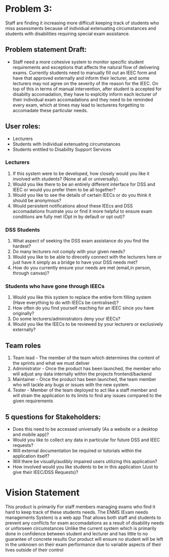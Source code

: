 # Problem 3:

Staff are finding it increasing more difficult keeping track of students
who miss assessments because of individual extenuating circumstances and
students with disabilities requiring special exam assistance.

## Problem statement Draft:

- Staff need a more cohesive system to monitor specific student
  requirements and exceptions that affects the natural flow of
  delivering exams. Currently students need to manually fill out an IEEC
  form and have that approved externally and inform their lecturer, and
  some lecturers may not agree on the severity of the reason for the
  IEEC. On top of this in terms of manual intervention, after student is
  accepted for disabilty accomadation, they have to explcitly inform
  each lecturer of their individual exam accomadations and they need to
  be reminded every exam, which at times may lead to lectureres
  forgetting to accomadate these particular needs.

## User roles:

- Lecturers
- Students with Individual extenuating circumstances
- Students entitled to Disability Support Services

### Lecturers

1.  If this system were to be developed, how closely would you like it
    involved with students? (None at all or universally).
2.  Would you like there to be an entirely different interface for DSS
    and IEEC or would you prefer them to be all together?
3.  Would you like to see the details of certain IEECs or do you think
    it should be anonymous?
4.  Would persistent notifications about these IEEcs and DSS
    accomadations frustrate you or find it more helpful to ensure exam
    conditions are fully met (Opt in by default or opt out)?

### DSS Students

1.  What aspect of seeking the DSS exam assistance do you find the
    hardest?
2.  Do many lecturers not comply with your given needs?
3.  Would you like to be able to direcetly connect with the lecturers
    here or just have it simply as a bridge to have your DSS needs met?
4.  How do you currently ensure your needs are met (email,in person,
    through canvas)?

### Students who have gone through IEECs

1.  Would you like this system to replace the entire form filling system
    (Have everything to do with IEECs be centralised)?
2.  How often do you find yourself reaching for an IEEC since you have
    originally?
3.  Do some lecturers/administrators deny your IEECs?
4.  Would you like the IEECs to be reviewed by your lecturers or
    exclusively externally?

## Team roles

1.  Team lead - The member of the team which determines the content of
    the sprints and what we must deliver
2.  Administrator - Once the product has been launched, the member who
    will adjust any data internally within the projects frontend/backend
3.  Maintainer - Once the product has been launched, the team member who
    will tackle any bugs or issues with the new system.
4.  Tester - Member of the team deployed to act like a staff member and
    will strain the application to its limits to find any issues
    compared to the given requirements

## 5 questions for Stakeholders:

- Does this need to be accessed universally (As a website or a desktop
  and mobile app)?
- Would you like to collect any data in particular for future DSS and
  IEEC requests?
- Will external documentation be required or tutorials within the
  application itself?
- Will there be visually/audibly impaired users utilizing this
  application?
- How involved would you like students to be in this application (Just
  to give their IEEC/DSS Requests)?

# Vision Statement

This product is primarily For staff members managing exams who find it
hard to keep track of these students needs. The ENMS (Exam needs
managements System) is a web app That allows both staff and students to
prevent any conflicts for exam accomadations as a result of disability
needs or unforseen circumstances Unlike the current system which is
primarily done in confidence between student and lecturer and has little
to no guarantee of concrete results Our product will ensure no student
will be left in the unknown on their exam performance due to variable
aspects of their lives outside of their control
